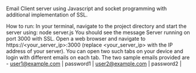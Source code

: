 Email Client server using Javascript and socket programming with additional implementation of SSL.


How to run:
In your terminal, navigate to the project directory and start the server using: node server.js
You should see the message Server running on port 3000 with SSL.
Open a web browser and navigate to https://<your_server_ip>:3000 (replace <your_server_ip> with the IP address of your server).
You can open two such tabs on your device and login with different emails on each tab.
The two sample emails provided are - 
user1@example.com | password1 |
user2@example.com | password2 |
